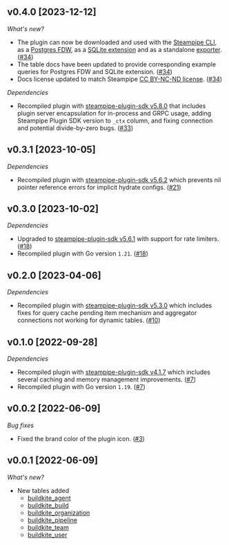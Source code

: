 ## v0.4.0 [2023-12-12]

_What's new?_

- The plugin can now be downloaded and used with the [Steampipe CLI](https://steampipe.io/docs), as a [Postgres FDW](https://steampipe.io/docs/steampipe_postgres/overview), as a [SQLite extension](https://steampipe.io/docs//steampipe_sqlite/overview) and as a standalone [exporter](https://steampipe.io/docs/steampipe_export/overview). ([#34](https://github.com/turbot/steampipe-plugin-buildkite/pull/34))
- The table docs have been updated to provide corresponding example queries for Postgres FDW and SQLite extension. ([#34](https://github.com/turbot/steampipe-plugin-buildkite/pull/34))
- Docs license updated to match Steampipe [CC BY-NC-ND license](https://github.com/turbot/steampipe-plugin-buildkite/blob/main/docs/LICENSE). ([#34](https://github.com/turbot/steampipe-plugin-buildkite/pull/34))

_Dependencies_

- Recompiled plugin with [steampipe-plugin-sdk v5.8.0](https://github.com/turbot/steampipe-plugin-sdk/blob/main/CHANGELOG.md#v580-2023-12-11) that includes plugin server encapsulation for in-process and GRPC usage, adding Steampipe Plugin SDK version to `_ctx` column, and fixing connection and potential divide-by-zero bugs. ([#33](https://github.com/turbot/steampipe-plugin-buildkite/pull/33))

## v0.3.1 [2023-10-05]

_Dependencies_

- Recompiled plugin with [steampipe-plugin-sdk v5.6.2](https://github.com/turbot/steampipe-plugin-sdk/blob/main/CHANGELOG.md#v562-2023-10-03) which prevents nil pointer reference errors for implicit hydrate configs. ([#21](https://github.com/turbot/steampipe-plugin-buildkite/pull/21))

## v0.3.0 [2023-10-02]

_Dependencies_

- Upgraded to [steampipe-plugin-sdk v5.6.1](https://github.com/turbot/steampipe-plugin-sdk/blob/main/CHANGELOG.md#v561-2023-09-29) with support for rate limiters. ([#18](https://github.com/turbot/steampipe-plugin-buildkite/pull/18))
- Recompiled plugin with Go version `1.21`. ([#18](https://github.com/turbot/steampipe-plugin-buildkite/pull/18))

## v0.2.0 [2023-04-06]

_Dependencies_

- Recompiled plugin with [steampipe-plugin-sdk v5.3.0](https://github.com/turbot/steampipe-plugin-sdk/blob/main/CHANGELOG.md#v530-2023-03-16) which includes fixes for query cache pending item mechanism and aggregator connections not working for dynamic tables. ([#10](https://github.com/turbot/steampipe-plugin-buildkite/pull/10))

## v0.1.0 [2022-09-28]

_Dependencies_

- Recompiled plugin with [steampipe-plugin-sdk v4.1.7](https://github.com/turbot/steampipe-plugin-sdk/blob/main/CHANGELOG.md#v417-2022-09-08) which includes several caching and memory management improvements. ([#7](https://github.com/turbot/steampipe-plugin-buildkite/pull/7))
- Recompiled plugin with Go version `1.19`. ([#7](https://github.com/turbot/steampipe-plugin-buildkite/pull/7))

## v0.0.2 [2022-06-09]

_Bug fixes_

- Fixed the brand color of the plugin icon. ([#3](https://github.com/turbot/steampipe-plugin-buildkite/pull/3))

## v0.0.1 [2022-06-09]

_What's new?_

- New tables added
  - [buildkite_agent](https://hub.steampipe.io/plugins/turbot/buildkite/tables/buildkite_agent)
  - [buildkite_build](https://hub.steampipe.io/plugins/turbot/buildkite/tables/buildkite_build)
  - [buildkite_organization](https://hub.steampipe.io/plugins/turbot/buildkite/tables/buildkite_organization)
  - [buildkite_pipeline](https://hub.steampipe.io/plugins/turbot/buildkite/tables/buildkite_pipeline)
  - [buildkite_team](https://hub.steampipe.io/plugins/turbot/buildkite/tables/buildkite_team)
  - [buildkite_user](https://hub.steampipe.io/plugins/turbot/buildkite/tables/buildkite_user)
